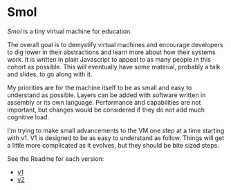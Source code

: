 # Smol

*Smol* is a tiny virtual machine for education.

The overall goal is to demystify virtual machines and encourage developers to dig lower
in their abstractions and learn more about how their systems work. It is written
in plain Javascript to appeal to as many people in this cohort as possible. This will eventually
have some material, probably a talk and slides, to go along with it.

My priorities are for the machine itself to be as small and easy
to understand as possible. Layers can be added with software written
in assembly or its own language. Performance and capabilities are not important,
but changes would be considered if they do not add much cognitive load.

I'm trying to make small advancements to the VM one step at a time starting with v1.
V1 is designed to be as easy to understand as follow. Things will get a little more complicated
as it evolves, but they should be bite sized steps.

See the Readme for each version:

* [v1](v1/)
* [v2](v2/)


